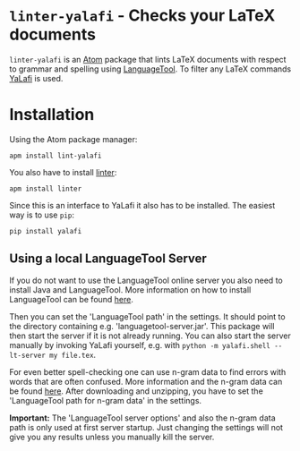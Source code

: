 # `linter-yalafi` - Checks your LaTeX documents

`linter-yalafi` is an [Atom](https://atom.io) package that lints LaTeX documents with respect to grammar and spelling using [LanguageTool](https://languagetool.org). To filter any LaTeX commands [YaLafi](https://github.com/matze-dd/YaLafi) is used.

# Installation
Using the Atom package manager:

`apm install lint-yalafi`

You also have to install [linter](https://atom.io/packages/linter):

`apm install linter`

Since this is an interface to YaLafi it also has to be installed. The easiest way is to use `pip`:

`pip install yalafi`

## Using a local LanguageTool Server

If you do not want to use the LanguageTool online server you also need to install Java and  LanguageTool.
More information on how to install LanguageTool can be found [here](https://github.com/matze-dd/YaLafi#installation).

Then you can set the 'LanguageTool path' in the settings.
It should point to the directory containing e.g. 'languagetool-server.jar'.
This package will then start the server if it is not already running.
You can also start the server manually by invoking YaLafi yourself, e.g. with `python -m yalafi.shell --lt-server my file.tex`.


For even better spell-checking one can use n-gram data to find errors with words that are often confused.
More information and the n-gram data can be found [here](https://dev.languagetool.org/finding-errors-using-n-gram-data.html).
After downloading and unzipping, you have to set the 'LanguageTool path for n-gram data' in the settings.

__Important:__ The 'LanguageTool server options' and also the n-gram data path is only used at first server startup.
Just changing the settings will not give you any results unless you manually kill the server.

